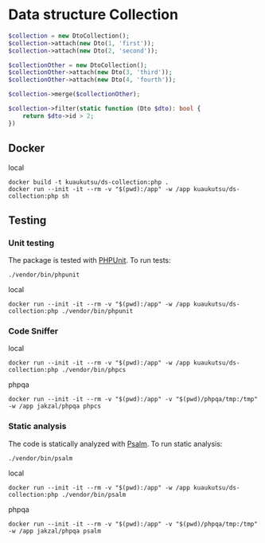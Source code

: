 # Data structure Collection

```php
$collection = new DtoCollection();
$collection->attach(new Dto(1, 'first'));
$collection->attach(new Dto(2, 'second'));

$collectionOther = new DtoCollection();
$collectionOther->attach(new Dto(3, 'third'));
$collectionOther->attach(new Dto(4, 'fourth'));

$collection->merge($collectionOther);

$collection->filter(static function (Dto $dto): bool {
    return $dto->id > 2; 
})

```

## Docker

local

```shell
docker build -t kuaukutsu/ds-collection:php .
docker run --init -it --rm -v "$(pwd):/app" -w /app kuaukutsu/ds-collection:php sh
```

## Testing

### Unit testing

The package is tested with [PHPUnit](https://phpunit.de/). To run tests:

```shell
./vendor/bin/phpunit
```

local

```shell
docker run --init -it --rm -v "$(pwd):/app" -w /app kuaukutsu/ds-collection:php ./vendor/bin/phpunit 
```

### Code Sniffer

local

```shell
docker run --init -it --rm -v "$(pwd):/app" -w /app kuaukutsu/ds-collection:php ./vendor/bin/phpcs 
```

phpqa

```shell
docker run --init -it --rm -v "$(pwd):/app" -v "$(pwd)/phpqa/tmp:/tmp" -w /app jakzal/phpqa phpcs
```

### Static analysis

The code is statically analyzed with [Psalm](https://psalm.dev/). To run static analysis:

```shell
./vendor/bin/psalm
```

local

```shell
docker run --init -it --rm -v "$(pwd):/app" -w /app kuaukutsu/ds-collection:php ./vendor/bin/psalm 
```

phpqa

```shell
docker run --init -it --rm -v "$(pwd):/app" -v "$(pwd)/phpqa/tmp:/tmp" -w /app jakzal/phpqa psalm
```
